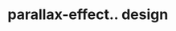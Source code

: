 # parallax-effect.. design                                                                                                                                             


